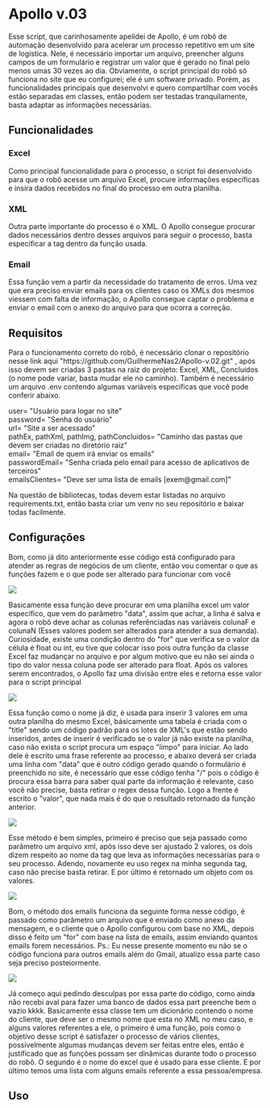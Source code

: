 <h1>Apollo v.03</h1>
<span>
    Esse script, que carinhosamente apelidei de Apollo, é um robô de automação desenvolvido para acelerar um processo repetitivo em um site de logística. Nele, é necessário importar um arquivo, preencher alguns campos de um formulário e registrar um valor que é gerado no final pelo menos umas 30 vezes ao dia. Obviamente, o script principal do robô só funciona no site que eu configurei; ele é um software privado. Porém, as funcionalidades principais que desenvolvi e quero compartilhar com vocês estão separadas em classes, então podem ser testadas tranquilamente, basta adaptar as informações necessárias.
</span>

<h2>Funcionalidades</h2>
<h3>Excel</h3>
<p>Como principal funcionalidade para o processo, o script foi desenvolvido para que o robô acesse um arquivo Excel, procure informações específicas e insira dados recebidos no final do processo em outra planilha.</p>
<h3>XML</h3>
<p>Outra parte importante do processo é o XML. O Apollo consegue procurar dados necessários dentro desses arquivos para seguir o processo, basta especificar a tag dentro da função usada.</p>
<h3>Email</h3>
<p>Essa função vem a partir da necessidade do tratamento de erros. Uma vez que era preciso enviar emails para os clientes caso os XMLs dos mesmos viessem com falta de informação, o Apollo consegue captar o problema e enviar o email com o anexo do arquivo para que ocorra a correção.</p>


<h2>Requisitos</h2>
<p>Para o funcionamento correto do robô, é necessário clonar o repositório nesse link aqui "https://github.com/GuilhermeNas2/Apollo-v.02.git" , após isso devem ser criadas 3 pastas na raiz do projeto: Excel, XML, Concluídos (o nome pode variar, basta mudar ele no caminho). Também é necessário um arquivo .env contendo algumas variáveis específicas que você pode conferir abaixo.</p>
<span>
user= "Usuário para logar no site" <br>
password= "Senha do usuário" <br>
url= "Site a ser acessado" <br>
pathEx, pathXml, pathImg, pathConcluidos= "Caminho das pastas que devem ser criadas no diretório raiz" <br>
email= "Email de quem irá enviar os emails" <br>
passwordEmail= "Senha criada pelo email para acesso de aplicativos de terceiros" <br>
emailsClientes= "Deve ser uma lista de emails [exem@gmail.com]" <br>
</span>
<p>Na questão de bibliotecas, todas devem estar listadas no arquivo requirements.txt, então basta criar um venv no seu repositório e baixar todas facilmente.</p>
<h2>Configurações</h2>
<p>Bom, como já dito anteriormente esse código está configurado para atender as regras de negócios de um cliente, então vou comentar o que as funções fazem e o que pode ser 
alterado para funcionar com você</p>
<img src="./Imagens/ExcelS.png">
<p>Basicamente essa função deve procurar em uma planilha excel um valor específico, que vem do parâmetro "data", assim que achar, a linha é salva e agora o robô deve achar as colunas referênciadas nas variáveis colunaF e colunaN (Esses valores podem ser alterados para atender a sua demanda). Curiosidade, existe uma condição dentro do "for" que verifica se o valor
da célula é float ou int, eu tive que colocar isso pois outra função da classe Excel faz mudançar no arquivo e por algum motivo que eu não sei ainda o tipo do valor nessa coluna
pode ser alterado para float. Após os valores serem encontrados, o Apollo faz uma divisão entre eles e retorna esse valor para o script principal</p>
<img src="./Imagens/ExcelI.png">
<p>Essa função como o nome já diz, é usada para inserir 3 valores em uma outra planilha do mesmo Excel, básicamente uma tabela é criada com o "title" sendo um código padrão para 
os lotes de XML's que estão sendo inseridos, antes de inserir é verificado se o valor já não existe na planilha, caso não exista o script procura um espaço "limpo" para iniciar. Ao lado dele é escrito uma frase referente ao processo, e abaixo deverá ser criada uma linha com "data" que é outro código gerado quando 
o formulário é preenchido no site, é necessário que esse código tenha "/" pois o código é procura essa barra para saber qual parte da informação é relevante, caso você não precise, basta retirar o regex dessa função. Logo a frente é escrito o "valor", que nada mais é do que o resultado retornado da função anterior.</p>
<img src="./Imagens/XML.png">
<p>Esse método é bem simples, primeiro é preciso que seja passado como parâmetro um arquivo xml, após isso deve ser ajustado 2 valores, os dois dizem respeito ao nome da tag que leva as informações necessárias para o seu processo. Adendo, novamente eu uso regex na minha segunda tag, caso não precise basta retirar. E por último é retornado um objeto com os valores.</p>
<img src="./Imagens/Email.png">
<p>
    Bom, o método dos emails funciona da seguinte forma nesse código, é passado como parâmetro um arquivo que é enviado como anexo da mensagem, e o cliente que o Apollo configurou com base no XML, depois disso é feito um "for" com base na lista de emails, assim enviando quantos emails forem necessários. Ps.: Eu nesse presente momento eu não se o código funciona para outros emails além do Gmail, atualizo essa parte caso seja preciso posteiormente.
</p>
<img src="./Imagens/Clientes.png">
<p>
    Já começo aqui pedindo desculpas por essa parte do código, como ainda não recebi aval para fazer uma banco de dados essa part preenche bem o vazio kkkk. Basicamente essa classe tem um dicionário contendo o nome do cliente, que deve ser o mesmo nome que esta no XML no meu caso, e alguns valores referentes a ele, o primeiro é uma função, pois como o objetivo desse script é satisfazer o processo de vários clientes, possivelmente algumas mudanças devem ser feitas entre eles, então é justificado que as funções possam ser dinâmicas durante todo o processo do robô. O segundo é o nome do excel que é usado para esse cliente. E por último temos uma lista com alguns emails referente a essa pessoa/empresa.
</p>
<h2>Uso<h2>
<p></p>